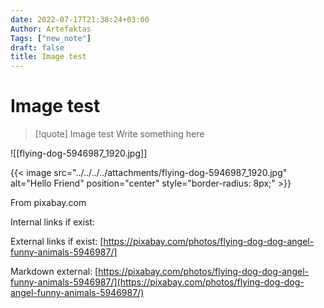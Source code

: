 ```yaml
---
date: 2022-07-17T21:38:24+03:00
Author: Artefaktas
Tags: ["new_note"]
draft: false
title: Image test
---
```


# Image test

> [!quote] Image test
> Write something here


![[flying-dog-5946987_1920.jpg]]


{{< image src="../../../../attachments/flying-dog-5946987_1920.jpg" alt="Hello Friend" position="center" style="border-radius: 8px;" >}}


From pixabay.com 

Internal links if exist:

External links if exist: [https://pixabay.com/photos/flying-dog-dog-angel-funny-animals-5946987/]

Markdown external: 
[https://pixabay.com/photos/flying-dog-dog-angel-funny-animals-5946987/](https://pixabay.com/photos/flying-dog-dog-angel-funny-animals-5946987/)

